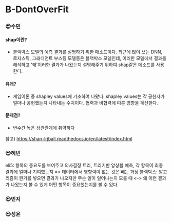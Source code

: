 # B-DontOverFit

### 😍수민
 
 #### shap이란?
- 블랙박스 모델의 예측 결과를 설명하기 위한 매소드이다. 
 최근에 많이 쓰는 DNN, 로지스틱, 그래디언트 부스팅 모델등은 블랙박스 모델인데, 이러한 모델에서 결과를 해석하고 '왜'이러한 결과가 나왔는지 설명해주기 위하여 shap같은 메소드를 사용한다. 

 #### 유래?
 - 게임이론 중 shapley values에 기초하여 나왔다. 
shapley values는 각 공헌자가 얼마나 공헌했는지 나타내는 수치이다. 협력과 비협력에 따른 영향을 계산한다. 

 #### 문제점? 
 - 변수간 높은 상관관계에 취약하다 

 참고) https://shap-lrjball.readthedocs.io/en/latest/index.html
 
 
 
### 😍혜빈
eli5: 항목의 중요도를 보여주고 의사결정 트리, 트리기반 앙상블 예측, 각 항목이 최종 결과에 얼마나 기여했는지
=> 데이터에서 영향력이 없는 것은 빼는 과정
블랙박스: 알고리즘이 뭔가를 넣으면 결과가 나오지만 무슨 일이 일어나는지 모를 때 <-> 왜 이런 결과가 나왔는지 볼 수 있게 어떤 항목이 중요했는지를 볼 수 있다. 

### 😍민지

### 😍성윤
